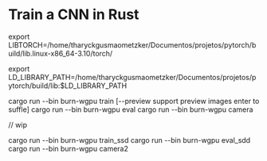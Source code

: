 # Train a CNN in Rust


export LIBTORCH=/home/tharyckgusmaometzker/Documentos/projetos/pytorch/build/lib.linux-x86_64-3.10/torch/

export LD_LIBRARY_PATH=/home/tharyckgusmaometzker/Documentos/projetos/pytorch/build/lib:$LD_LIBRARY_PATH


cargo run --bin burn-wgpu train [--preview support preview images enter to suffle] 
cargo run --bin burn-wgpu eval 
cargo run --bin burn-wgpu camera

// wip

cargo run --bin burn-wgpu train_ssd 
cargo run --bin burn-wgpu eval_sdd
cargo run --bin burn-wgpu camera2